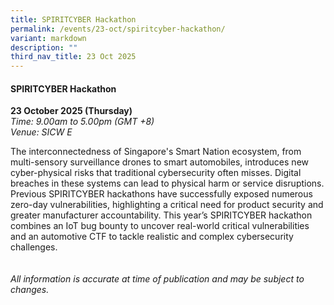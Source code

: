 ```yaml
---
title: SPIRITCYBER Hackathon
permalink: /events/23-oct/spiritcyber-hackathon/
variant: markdown
description: ""
third_nav_title: 23 Oct 2025
---
```

#### **SPIRITCYBER Hackathon**

**23 October 2025 (Thursday)**  
*Time: 9.00am to 5.00pm (GMT +8)*
<br>*Venue: SICW E*

The interconnectedness of Singapore's Smart Nation ecosystem, from multi-sensory surveillance drones to smart automobiles, introduces new cyber-physical risks that traditional cybersecurity often misses. Digital breaches in these systems can lead to physical harm or service disruptions. Previous SPIRITCYBER hackathons have successfully exposed numerous zero-day vulnerabilities, highlighting a critical need for product security and greater manufacturer accountability. This year’s SPIRITCYBER hackathon combines an IoT bug bounty to uncover real-world critical vulnerabilities and an automotive CTF to tackle realistic and complex cybersecurity challenges.
<br><br><br>
*All information is accurate at time of publication and may be subject to changes.*